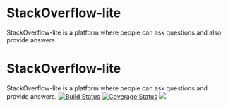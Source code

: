 # StackOverflow-lite
StackOverflow-lite is a platform where people can ask questions and also provide answers. 
# StackOverflow-lite
StackOverflow-lite is a platform where people can ask questions and provide answers. 
[![Build Status](https://travis-ci.org/wycliffkas/StackOverflow-lite.svg?branch=develop)](https://travis-ci.org/wycliffkas/StackOverflow-lite)
[![Coverage Status](https://coveralls.io/repos/github/wycliffkas/StackOverflow-lite/badge.svg?branch=develop)](https://coveralls.io/github/wycliffkas/StackOverflow-lite?branch=develop)
<a href="https://codeclimate.com/github/wycliffkas/StackOverflow-lite/maintainability"><img src="https://api.codeclimate.com/v1/badges/b424ab8cb9ea956652d1/maintainability" /></a>